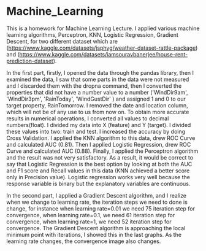 # Machine_Learning
 
This is a homework for Machine Learning Lecture. I applied various machine learning algorithms, Perceptron, KNN, Logistic Regression, Gradient Descent, for two different dataset which are (https://www.kaggle.com/datasets/jsphyg/weather-dataset-rattle-package) and (https://www.kaggle.com/datasets/iamsouravbanerjee/house-rent-prediction-dataset).

In the first part, firstly, I opened the data through the pandas library, then I examined the data, I saw that some parts in the data were not measured and I discarded them with the dropna command, then I converted the properties that did not have a number value to a number ('WindDir9am', 'WindDir3pm', 'RainToday', 'WindGustDir' ) and assigned 1 and 0 to our target property, RainTomorrow. I removed the date and location column, which will not be of any use to us from now on. To obtain more accurate results in numerical operations, I converted all values to decimal numbers(float). I divided my data into X (feature) and Y (target). I divided these values into two: train and test. I increased the accuracy by doing Cross Validation. I applied the KNN algorithm to this data, drew ROC Curve and calculated AUC (0.81). Then I applied Logistic Regression, drew ROC Curve and calculated AUC (0.88). Finally, I applied the Perceptron algorithm and the result was not very satisfactory. As a result, it would be correct to say that Logistic Regression is the best option by looking at both the AUC and F1 score and Recall values in this data (KNN achieved a better score only in Precision value). Logistic regression works very well because the response variable is binary but the explanatory variables are continuous.

In the second part, I applied a Gradient Descent algorithm, and I realize when we change to learning rate, the iteration steps we need to done is change, for instance when learning rate=0.01 we need 75 iteration step for convergence, when learning rate=0.1, we need 61 iteration step for convergence, when learning rate=1, we need 52 iteration step for convergence. The Gradient Descent algorithm is approaching the local minimum point with iterations, I showed this in the last graphs. As the learning rate changes, the convergence image also changes.
